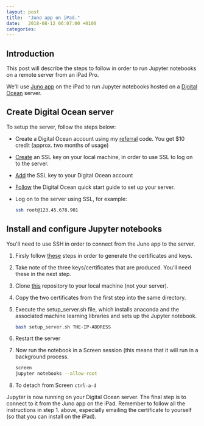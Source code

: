```yaml
---
layout: post
title:  "Juno app on iPad."
date:   2018-08-12 06:07:00 +0100
categories: 
---
```

## Introduction

This post will describe the steps to follow in order to run Jupyter notebooks on a remote server from an iPad Pro.

We'll use [Juno app][juno_app] on the iPad to run Jupyter notebooks hosted on a [Digital Ocean][digital-ocean] server.

## Create Digital Ocean server

To setup the server, follow the steps below:

* Create a Digital Ocean account using my [referral][referral-code] code.  You get $10 credit (approx. two months of usage)
* [Create][ssl-key] an SSL key on your local machine, in order to use SSL to log on to the server.
* [Add][add-key] the SSL key to your Digital Ocean account
* [Follow][digitalocean-quick] the Digital Ocean quick start guide to set up your server.
* Log on to the server using SSL, for example:

    ``` bash
    ssh root@123.45.678.901
    ```

## Install and configure Jupyter notebooks

You'll need to use SSH in order to connect from the Juno app to the server.

1. Firsly follow [these][juno-ssh] steps in order to generate the certificates and keys.
2. Take note of the three keys/certificates that are produced.  You’ll need these in the next step.
3. Clone [this][do-repository] repository to your local machine (not your server).
4. Copy the two certificates from the first step into the same directory.
5. Execute the setup_server.sh file, which installs anaconda and the associated machine learning libraries and sets up the Jupyter notebook.

	``` bash
    bash setup_server.sh THE-IP-ADDRESS
	```
6. Restart the server
7. Now run the notebook in a Screen session (this means that it will run in a background process.
	
	``` bash
	screen 
    jupyter notebooks --allow-root
	```
8. To detach from Screen `ctrl-a-d`

Jupyter is now running on your Digital Ocean server.  The final step is to connect to it from the Juno app on the iPad.  Remember to follow all the instructions in step 1. above, especially emailing the certificate to yourself (so that you can install on the iPad).


[referral-code]:https://m.do.co/c/399038ff7529
[add-key]:https://www.digitalocean.com/docs/droplets/how-to/add-ssh-keys/to-account/
[do-repository]:https://github.com/ioancw/Digital-Ocean-Droplet-Creation
[ssl-key]:https://www.digitalocean.com/docs/droplets/how-to/add-ssh-keys/create-with-openssh/
[digitalocean-quick]: https://www.digitalocean.com/docs/droplets/quickstart/
[juno_app]: https://juno.sh
[digital-ocean]: https://www.digitalocean.com
[juno-ssh]: https://juno.sh/ssl-self-signed-cert/
